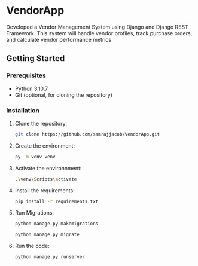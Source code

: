 # VendorApp
Developed a Vendor Management System using Django and Django REST Framework. This system will handle vendor profiles, track purchase orders, and calculate vendor performance metrics
## Getting Started
### Prerequisites

- Python 3.10.7
- Git (optional, for cloning the repository)

### Installation

1. Clone the repository:

   ```bash
   git clone https://github.com/samrajjacob/VendorApp.git
   
2. Create the environment:

   ```bash
   py -m venv venv
   
3. Activate the environnment:
   
      ```bash
     .\venv\Scripts\activate
  
3. Install the requirements:

   ```bash
   pip install -r requirements.txt
   
4. Run Migrations:

   ```bash
   python manage.py makemigrations
   
   python manage.py migrate
   
6. Run the code:

   ```bash
   python manage.py runserver
   
